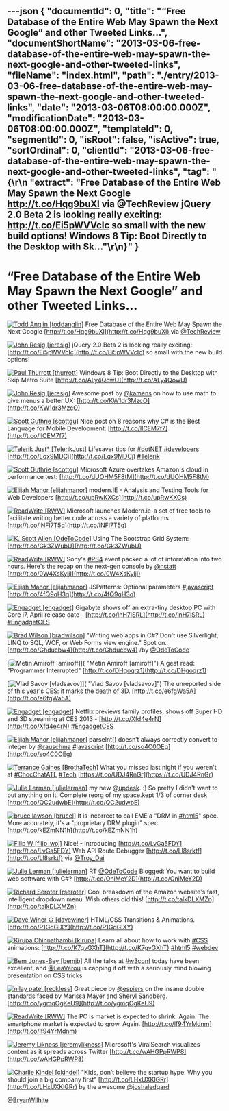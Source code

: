 ---json
{
  "documentId": 0,
  "title": "“Free Database of the Entire Web May Spawn the Next Google” and other Tweeted Links…",
  "documentShortName": "2013-03-06-free-database-of-the-entire-web-may-spawn-the-next-google-and-other-tweeted-links",
  "fileName": "index.html",
  "path": "./entry/2013-03-06-free-database-of-the-entire-web-may-spawn-the-next-google-and-other-tweeted-links",
  "date": "2013-03-06T08:00:00.000Z",
  "modificationDate": "2013-03-06T08:00:00.000Z",
  "templateId": 0,
  "segmentId": 0,
  "isRoot": false,
  "isActive": true,
  "sortOrdinal": 0,
  "clientId": "2013-03-06-free-database-of-the-entire-web-may-spawn-the-next-google-and-other-tweeted-links",
  "tag": "{\r\n  \"extract\": \"Free Database of the Entire Web May Spawn the Next Google <http://t.co/Hqg9buXl> via @TechReview  jQuery 2.0 Beta 2 is looking really exciting: <http://t.co/Ei5pWVVcIc> so small with the new build options!  Windows 8 Tip: Boot Directly to the Desktop with Sk...\"\r\n}"
}
---

# “Free Database of the Entire Web May Spawn the Next Google” and other Tweeted Links…

[<img alt="Todd Anglin [toddanglin]" src="https://songhay.blob.core.windows.net/shared-social-twitter/toddanglin.png">](http://kendoui.com "Todd Anglin [toddanglin]") <span>Free Database of the Entire Web May Spawn the Next Google [http://t.co/Hqg9buXl](http://t.co/Hqg9buXl) via [@TechReview](http://twitter.com/TechReview)</span>

[<img alt="John Resig [jeresig]" src="https://songhay.blob.core.windows.net/shared-social-twitter/jeresig.jpeg">](http://ejohn.org/ "John Resig [jeresig]") <span>jQuery 2.0 Beta 2 is looking really exciting: [http://t.co/Ei5pWVVcIc](http://t.co/Ei5pWVVcIc) so small with the new build options!</span>

[<img alt="Paul Thurrott [thurrott]" src="https://songhay.blob.core.windows.net/shared-social-twitter/thurrott.jpeg">](http://www.winsupersite.com "Paul Thurrott [thurrott]") <span>Windows 8 Tip: Boot Directly to the Desktop with Skip Metro Suite [http://t.co/ALy4QowU](http://t.co/ALy4QowU)</span>

[<img alt="John Resig [jeresig]" src="https://songhay.blob.core.windows.net/shared-social-twitter/jeresig.jpeg">](http://ejohn.org/ "John Resig [jeresig]") <span>Awesome post by [@kamens](http://twitter.com/kamens) on how to use math to give menus a better UX: [http://t.co/KW1dr3MzcO](http://t.co/KW1dr3MzcO)</span>

[<img alt="Scott Guthrie [scottgu]" src="https://songhay.blob.core.windows.net/shared-social-twitter/scottgu.jpg">](http://weblogs.asp.net/scottgu "Scott Guthrie [scottgu]") <span>Nice post on 8 reasons why C# is the Best Language for Mobile Development: [http://t.co/IlCEM7f7](http://t.co/IlCEM7f7)</span>

[<img alt="Telerik Just* [TelerikJust]" src="https://songhay.blob.core.windows.net/shared-social-twitter/TelerikJust.jpeg">](http://www.telerik.com "Telerik Just* [TelerikJust]") <span>Lifesaver tips for [#dotNET](http://search.twitter.com/search?q=%23dotNET) [#developers](http://search.twitter.com/search?q=%23developers) [http://t.co/Eqx9MDCj](http://t.co/Eqx9MDCj) [#Telerik](http://search.twitter.com/search?q=%23Telerik)</span>

[<img alt="Scott Guthrie [scottgu]" src="https://songhay.blob.core.windows.net/shared-social-twitter/scottgu.jpg">](http://weblogs.asp.net/scottgu "Scott Guthrie [scottgu]") <span>Microsoft Azure overtakes Amazon's cloud in performance test: [http://t.co/dUOHM5F8tM](http://t.co/dUOHM5F8tM)</span>

[<img alt="Elijah Manor [elijahmanor]" src="https://songhay.blob.core.windows.net/shared-social-twitter/elijahmanor.jpeg">](http://elijahmanor.com "Elijah Manor [elijahmanor]") <span>modern.IE - Analysis and Testing Tools for Web Developers [http://t.co/upRwKXCs](http://t.co/upRwKXCs)</span>

[<img alt="ReadWrite [RWW]" src="https://songhay.blob.core.windows.net/shared-social-twitter/RWW.jpeg">](http://www.readwrite.com "ReadWrite [RWW]") <span>Microsoft launches Modern.ie-a set of free tools to facilitate writing better code across a variety of platforms. [http://t.co/lNFl7T5q](http://t.co/lNFl7T5q)</span>

[<img alt="K. Scott Allen [OdeToCode]" src="https://songhay.blob.core.windows.net/shared-social-twitter/OdeToCode.jpeg">](http://odetocode.com/blogs/scott/ "K. Scott Allen [OdeToCode]") <span>Using The Bootstrap Grid System: [http://t.co/Gk3ZWubU](http://t.co/Gk3ZWubU)</span>

[<img alt="ReadWrite [RWW]" src="https://songhay.blob.core.windows.net/shared-social-twitter/RWW.jpeg">](http://www.readwrite.com "ReadWrite [RWW]") <span>Sony's [#PS4](http://search.twitter.com/search?q=%23PS4) event packed a lot of information into two hours. Here's the recap on the next-gen console by [@nstatt](http://twitter.com/nstatt) [http://t.co/0W4XsKyljI](http://t.co/0W4XsKyljI)</span>

[<img alt="Elijah Manor [elijahmanor]" src="https://songhay.blob.core.windows.net/shared-social-twitter/elijahmanor.jpeg">](http://elijahmanor.com "Elijah Manor [elijahmanor]") <span>JSPatterns: Optional parameters [#javascript](http://search.twitter.com/search?q=%23javascript) [http://t.co/4fQ9qH3q](http://t.co/4fQ9qH3q)</span>

[<img alt="Engadget [engadget]" src="https://songhay.blob.core.windows.net/shared-social-twitter/engadget.png">](http://www.engadget.com "Engadget [engadget]") <span>Gigabyte shows off an extra-tiny desktop PC with Core i7, April release date - [http://t.co/lnH7lSRL](http://t.co/lnH7lSRL) [#EngadgetCES](http://search.twitter.com/search?q=%23EngadgetCES)</span>

[<img alt="Brad Wilson [bradwilson]" src="https://songhay.blob.core.windows.net/shared-social-twitter/bradwilson.jpg">](http://bradwilson.typepad.com/ "Brad Wilson [bradwilson]") <span>"Writing web apps in C#? Don't use Silverlight, LINQ to SQL, WCF, or Web Forms view engine." Spot on. [http://t.co/Ghducbw4](http://t.co/Ghducbw4) /by [@OdeToCode](http://twitter.com/OdeToCode)</span>

[<img alt="Metin Amiroff [amiroff]" src="https://songhay.blob.core.windows.net/shared-social-twitter/amiroff.jpeg">]( "Metin Amiroff [amiroff]") <span>A geat read: "Programmer Interrupted" [http://t.co/DHgoqrz1](http://t.co/DHgoqrz1)</span>

[<img alt="Vlad Savov [vladsavov]" src="https://songhay.blob.core.windows.net/shared-social-twitter/vladsavov.jpeg">]( "Vlad Savov [vladsavov]") <span>The unreported side of this year's CES: it marks the death of 3D. [http://t.co/e6fgWa5A](http://t.co/e6fgWa5A)</span>

[<img alt="Engadget [engadget]" src="https://songhay.blob.core.windows.net/shared-social-twitter/engadget.png">](http://www.engadget.com "Engadget [engadget]") <span>Netflix previews family profiles, shows off Super HD and 3D streaming at CES 2013 - [http://t.co/Xfd4e4rN](http://t.co/Xfd4e4rN) [#EngadgetCES](http://search.twitter.com/search?q=%23EngadgetCES)</span>

[<img alt="Elijah Manor [elijahmanor]" src="https://songhay.blob.core.windows.net/shared-social-twitter/elijahmanor.jpeg">](http://elijahmanor.com "Elijah Manor [elijahmanor]") <span>parseInt() doesn’t always correctly convert to integer by [@rauschma](http://twitter.com/rauschma) [#javascript](http://search.twitter.com/search?q=%23javascript) [http://t.co/so4C0OEg](http://t.co/so4C0OEg)</span>

[<img alt="Terrance Gaines [BrothaTech]" src="https://songhay.blob.core.windows.net/shared-social-twitter/BrothaTech.jpeg">](http://brothatech.com "Terrance Gaines [BrothaTech]") <span>What you missed last night if you weren't at [#ChocChatATL](http://search.twitter.com/search?q=%23ChocChatATL) [#Tech](http://search.twitter.com/search?q=%23Tech) [https://t.co/UDJ4RnGr](https://t.co/UDJ4RnGr)</span>

[<img alt="Julie Lerman [julielerman]" src="https://songhay.blob.core.windows.net/shared-social-twitter/julielerman.jpeg">](http://www.thedatafarm.com/blog "Julie Lerman [julielerman]") <span>my new [@updesk](http://twitter.com/updesk). :) So pretty I didn't want to put anything on it. Complete reorg of my space.kept 1/3 of corner desk [http://t.co/QC2udwbE](http://t.co/QC2udwbE)</span>

[<img alt="bruce lawson [brucel]" src="https://songhay.blob.core.windows.net/shared-social-twitter/brucel.jpg">](http://www.brucelawson.co.uk "bruce lawson [brucel]") <span>It is incorrect to call EME a "DRM in [#html5](http://search.twitter.com/search?q=%23html5)" spec. More accurately, it's a "proprietary DRM plugin" spec [http://t.co/kEZmNN1h](http://t.co/kEZmNN1h)</span>

[<img alt="Filip W [filip_woj]" src="https://songhay.blob.core.windows.net/shared-social-twitter/filip_woj.jpg">](http://www.strathweb.com/ "Filip W [filip_woj]") <span>Nice! - Introducing [http://t.co/LvGa5FDY](http://t.co/LvGa5FDY) Web API Route Debugger [http://t.co/Ll8srktf](http://t.co/Ll8srktf) via [@Troy_Dai](http://twitter.com/Troy_Dai)</span>

[<img alt="Julie Lerman [julielerman]" src="https://songhay.blob.core.windows.net/shared-social-twitter/julielerman.jpeg">](http://www.thedatafarm.com/blog "Julie Lerman [julielerman]") <span>RT [@OdeToCode](http://twitter.com/OdeToCode) Blogged: You want to build web software with C#? [http://t.co/OniMeY2D](http://t.co/OniMeY2D)</span>

[<img alt="Richard Seroter [rseroter]" src="https://songhay.blob.core.windows.net/shared-social-twitter/rseroter.png">](http://seroter.wordpress.com "Richard Seroter [rseroter]") <span>Cool breakdown of the Amazon website's fast, intelligent dropdown menu. Wish others did this! [http://t.co/talkDLXMZn](http://t.co/talkDLXMZn)</span>

[<img alt="Dave Winer ☮ [davewiner]" src="https://songhay.blob.core.windows.net/shared-social-twitter/davewiner.jpeg">](http://davewiner.com/ "Dave Winer ☮ [davewiner]") <span>HTML/CSS Transitions & Animations. [http://t.co/P1GdGIXY](http://t.co/P1GdGIXY)</span>

[<img alt="Kirupa Chinnathambi [kirupa]" src="https://songhay.blob.core.windows.net/shared-social-twitter/kirupa.png">](http://www.kirupa.com "Kirupa Chinnathambi [kirupa]") <span>Learn all about how to work with [#CSS](http://search.twitter.com/search?q=%23CSS) animations: [http://t.co/K7gvGXhT](http://t.co/K7gvGXhT) [#html5](http://search.twitter.com/search?q=%23html5) [#webdev](http://search.twitter.com/search?q=%23webdev)</span>

[<img alt="Bem Jones-Bey [bemjb]" src="https://songhay.blob.core.windows.net/shared-social-twitter/bemjb.jpeg">](http://bem.jones-bey.org/ "Bem Jones-Bey [bemjb]") <span>All the talks at [#w3conf](http://search.twitter.com/search?q=%23w3conf) today have been excellent, and [@LeaVerou](http://twitter.com/LeaVerou) is capping it off with a seriously mind blowing presentation on CSS tricks</span>

[<img alt="nilay patel [reckless]" src="https://songhay.blob.core.windows.net/shared-social-twitter/reckless.jpg">](http://nilaypatel.co "nilay patel [reckless]") <span>Great piece by [@espiers](http://twitter.com/espiers) on the insane double standards faced by Marissa Mayer and Sheryl Sandberg. [http://t.co/ygmqOgKeU9](http://t.co/ygmqOgKeU9)</span>

[<img alt="ReadWrite [RWW]" src="https://songhay.blob.core.windows.net/shared-social-twitter/RWW.jpeg">](http://www.readwrite.com "ReadWrite [RWW]") <span>The PC is market is expected to shrink. Again. The smartphone market is expected to grow. Again. [http://t.co/lf94YrMdnm](http://t.co/lf94YrMdnm)</span>

[<img alt="Jeremy Likness [jeremylikness]" src="https://songhay.blob.core.windows.net/shared-social-twitter/jeremylikness.png">](http://csharperimage.jeremylikness.com/ "Jeremy Likness [jeremylikness]") <span>Microsoft's ViralSearch visualizes content as it spreads across Twitter [http://t.co/wAHGPpRWP8](http://t.co/wAHGPpRWP8)</span>

[<img alt="Charlie Kindel [ckindel]" src="https://songhay.blob.core.windows.net/shared-social-twitter/ckindel.jpeg">](http://ceklog.kindel.com "Charlie Kindel [ckindel]") <span>"Kids, don’t believe the startup hype: Why you should join a big company first" [http://t.co/LHxUXKlGRr](http://t.co/LHxUXKlGRr) by the awesome [@joshaledgard](http://twitter.com/joshaledgard)</span>

@[BryanWilhite](https://twitter.com/BryanWilhite)
